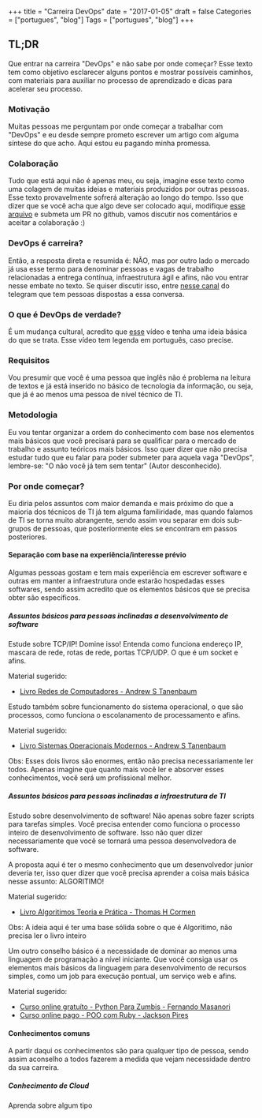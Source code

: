 +++
title = "Carreira DevOps"
date = "2017-01-05"
draft = false
Categories = ["portugues", "blog"]
Tags = ["portugues", "blog"]
+++

## TL;DR

Que entrar na carreira "DevOps" e não sabe por onde começar? Esse texto tem como objetivo esclarecer alguns pontos e mostrar possíveis caminhos, com materiais para auxiliar no processo de aprendizado e dicas para acelerar seu processo.

### Motivação

Muitas pessoas me perguntam por onde começar a trabalhar com "DevOps" e eu desde sempre prometo escrever um artigo com alguma síntese do que acho. Aqui estou eu pagando minha promessa.

### Colaboração

Tudo que está aqui não é apenas meu, ou seja, imagine esse texto como uma colagem de muitas ideias e materiais produzidos por outras pessoas. Esse texto provavelmente sofrerá alteração ao longo do tempo. Isso que dizer que se você acha que algo deve ser colocado aqui, modifique [esse arquivo]() e submeta um PR no github, vamos discutir nos comentários e aceitar a colaboração :)

### DevOps é carreira?

Então, a resposta direta e resumida é: NÃO, mas por outro lado o mercado já usa esse termo para denominar pessoas e vagas de trabalho relacionadas a entrega contínua, infraestrutura ágil e afins, não vou entrar nesse embate no texto. Se quiser discutir isso, entre [nesse canal]() do telegram que tem pessoas dispostas a essa conversa.

### O que é DevOps de verdade?

É um mudança cultural, acredito que [esse](https://www.youtube.com/watch?v=9B2f3wcKp-I) vídeo e tenha uma ideia básica do que se trata. Esse vídeo tem legenda em português, caso precise.

### Requisitos

Vou presumir que você é uma pessoa que inglês não é problema na leitura de textos e já está inserido no básico de tecnologia da informação, ou seja, que já é ao menos uma pessoa de nível técnico de TI.

### Metodologia

Eu vou tentar organizar a ordem do conhecimento com base nos elementos mais básicos que você precisará para se qualificar para o mercado de trabalho e assunto teóricos mais básicos. Isso quer dizer que não precisa estudar tudo que eu falar para poder submeter para aquela vaga "DevOps", lembre-se: "O não você já tem sem tentar" (Autor desconhecido).

### Por onde começar?

Eu diria pelos assuntos com maior demanda e mais próximo do que a maioria dos técnicos de TI já tem alguma familiridade, mas quando falamos de TI se torna muito abrangente, sendo assim vou separar em dois sub-grupos de pessoas, que posteriormente eles se encontram em passos posteriores.

#### Separação com base na experiência/interesse prévio

Algumas pessoas gostam e tem mais experiência em escrever software e outras em manter a infraestrutura onde estarão hospedadas esses softwares, sendo assim acredito que os elementos básicos que se precisa obter são específicos.

##### Assuntos básicos para pessoas inclinadas a desenvolvimento de software

Estude sobre TCP/IP! Domine isso! Entenda como funciona endereço IP, mascara de rede, rotas de rede, portas TCP/UDP. O que é um socket e afins.

Material sugerido:
 - [Livro Redes de Computadores - Andrew S Tanenbaum](https://www.estantevirtual.com.br/livros/andrew-s-tanenbaum/redes-de-computadores/2516815423?q=Redes+de+Computadores)

Estudo também sobre funcionamento do sistema operacional, o que são processos, como funciona o escolanamento de processamento e afins.

Material sugerido:
 - [Livro Sistemas Operacionais Modernos - Andrew S Tanenbaum](https://www.estantevirtual.com.br/livros/andrew-s-tanenbaum/sistemas-operacionais-modernos/2487067088?q=Tanenbaum)

 Obs: Esses dois livros são enormes, então não precisa necessariamente ler todos. Apenas imagine que quanto mais você ler e absorver esses conhecimentos, você será um profissional melhor.

##### Assuntos básicos para pessoas inclinadas a infraestrutura de TI

Estudo sobre desenvolvimento de software! Não apenas sobre fazer scripts para tarefas simples. Você precisa entender como funciona o processo inteiro de desenvolvimento de software. Isso não quer dizer necessariamente que você se tornará uma pessoa desenvolvedora de software.

A proposta aqui é ter o mesmo conhecimento que um desenvolvedor junior deveria ter, isso quer dizer que você precisa aprender a coisa mais básica nesse assunto: ALGORITIMO!

Material sugerido:
 - [Livro Algoritimos Teoria e Prática - Thomas H Cormen](https://www.estantevirtual.com.br/livros/thomas-h-cormen/algoritmos-teoria-e-pratica/1833161560?q=Thomas+H+Cormen)

Obs: A ideia aqui é ter uma base sólida sobre o que é Algoritimo, não precisa ler o livro inteiro

Um outro conselho básico é a necessidade de dominar ao menos uma linguagem de programação a nível iniciante. Que você consiga usar os elementos mais básicos da linguagem para desenvolvimento de recursos simples, como um job para execução pontual, um serviço web e afins.

Material sugerido:
 - [Curso online gratuíto - Python Para Zumbis - Fernando Masanori](https://www.pycursos.com/python-para-zumbis/)
 - [Curso online pago - POO com Ruby - Jackson Pires](https://www.udemy.com/poo-ruby/learn/v4/content)

#### Conhecimentos comuns

A partir daqui os conhecimentos são para qualquer tipo de pessoa, sendo assim aconselho a todos fazerem a medida que vejam necessidade dentro da sua carreira.

##### Conhecimento de Cloud

Aprenda sobre algum tipo 
